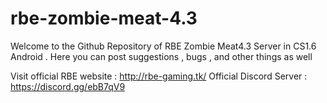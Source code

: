 # rbe-zombie-meat-4.3
Welcome to the Github Repository of RBE Zombie Meat4.3 Server in CS1.6 Android . 
Here you can post suggestions , bugs , and other things as well

Visit official RBE website : http://rbe-gaming.tk/
Official Discord Server : https://discord.gg/ebB7qV9
